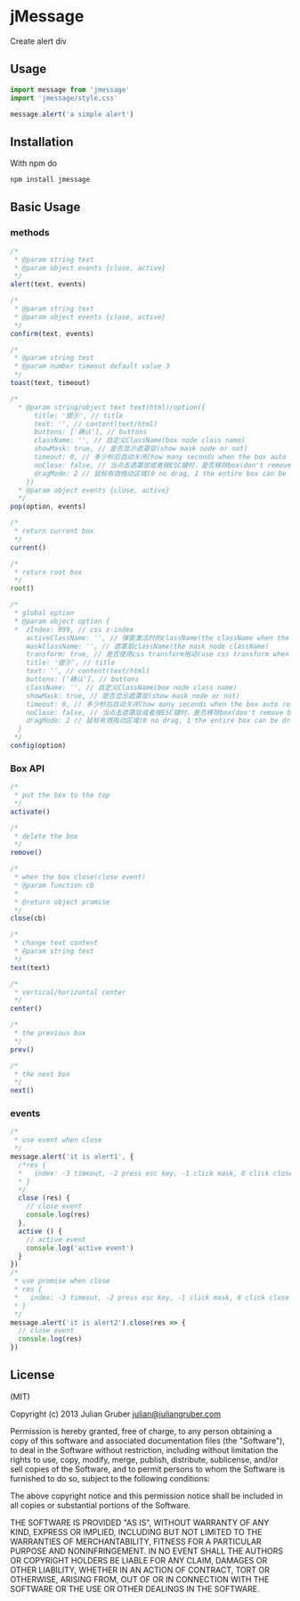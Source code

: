 # jMessage

Create alert div

## Usage

```javascript
import message from 'jmessage'
import 'jmessage/style.css'

message.alert('a simple alert')
```

## Installation

With npm do

```javascript
npm install jmessage
```

## Basic Usage

### methods

```javascript
/*
 * @param string text
 * @param object events {close, active}
 */
alert(text, events)

/*
 * @param string text
 * @param object events {close, active}
 */
confirm(text, events)

/*
 * @param string text
 * @param number timeout default value 3
 */
toast(text, timeout)

/*
  * @param string/object text text(html)/option({
      title: '提示', // title
      text: '', // content(text/html)
      buttons: ['确认'], // buttons
      className: '', // 自定义ClassName(box node class name)
      showMask: true, // 是否显示遮罩层(show mask node or not)
      timeout: 0, // 多少秒后自动关闭(how many seconds when the box auto remove)
      noClose: false, // 当点击遮罩层或者按ESC键时，是否移除box(don't remove box when click mask or press ESC key)
      dragMode: 2 // 鼠标有效拖动区域(0 no drag, 1 the entire box can be drag,2 only head can be drag)
    })
  * @param object events {close, active}
  */
pop(option, events)

/*
 * return current box
 */
current()

/*
 * return root box
 */
root()

/*
 * global option
 * @param object option {
 *  zIndex: 999, // css z-index
    activeClassName: '', // 弹窗激活时的className(the className when the box is active)
    maskClassName: '', // 遮罩层className(the mask node className)
    transform: true, // 是否使用css transform拖动(use css transform when the box is draging)
    title: '提示', // title
    text: '', // content(text/html)
    buttons: ['确认'], // buttons
    className: '', // 自定义ClassName(box node class name)
    showMask: true, // 是否显示遮罩层(show mask node or not)
    timeout: 0, // 多少秒后自动关闭(how many seconds when the box auto remove)
    noClose: false, // 当点击遮罩层或者按ESC键时，是否移除box(don't remove box when click mask or press ESC key)
    dragMode: 2 // 鼠标有效拖动区域(0 no drag, 1 the entire box can be drag,2 only head can be drag)
  }
 */
config(option)
```

### Box API

```javascript
/*
 * put the box to the top
 */
activate()

/*
 * delete the box
 */
remove()

/*
 * when the box close(close event)
 * @param function cb
 * 
 * @return object promise
 */
close(cb)

/*
 * change text content
 * @param string text
 */
text(text)

/*
 * vertical/horizontal center
 */
center()

/*
 * the previous box
 */
prev()

/*
 * the next box
 */
next()
```

### events

```javascript
/*
 * use event when close
 */
message.alert('it is alert1', {
  /*res {
  *   index: -3 timeout, -2 press esc key, -1 click mask, 0 click close button, 1~ click footer buttons
  * }
  */
  close (res) {
    // close event
    console.log(res)
  },
  active () {
    // active event
    console.log('active event')
  }
})
/*
 * use promise when close
 * res {
 *   index: -3 timeout, -2 press esc key, -1 click mask, 0 click close button, 1~ click footer buttons
 * }
 */
message.alert('it is alert2').close(res => {
  // close event
  console.log(res)
})
```

## License

(MIT)

Copyright (c) 2013 Julian Gruber <julian@juliangruber.com>

Permission is hereby granted, free of charge, to any person obtaining a copy of this software and associated documentation files (the "Software"), to deal in the Software without restriction, including without limitation the rights to use, copy, modify, merge, publish, distribute, sublicense, and/or sell copies of the Software, and to permit persons to whom the Software is furnished to do so, subject to the following conditions:

The above copyright notice and this permission notice shall be included in all copies or substantial portions of the Software.

THE SOFTWARE IS PROVIDED "AS IS", WITHOUT WARRANTY OF ANY KIND, EXPRESS OR IMPLIED, INCLUDING BUT NOT LIMITED TO THE WARRANTIES OF MERCHANTABILITY, FITNESS FOR A PARTICULAR PURPOSE AND NONINFRINGEMENT. IN NO EVENT SHALL THE AUTHORS OR COPYRIGHT HOLDERS BE LIABLE FOR ANY CLAIM, DAMAGES OR OTHER LIABILITY, WHETHER IN AN ACTION OF CONTRACT, TORT OR OTHERWISE, ARISING FROM, OUT OF OR IN CONNECTION WITH THE SOFTWARE OR THE USE OR OTHER DEALINGS IN THE SOFTWARE.